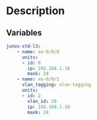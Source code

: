 

# Description



## Variables

```yaml
junos-std-l3:
    - name: xe-0/0/0
      units:
      - id: 0
        ip: 192.168.1.10
        mask: 24
    - name: xe-0/0/1
      vlan_tagging: vlan-tagging
      units:
      - id: 2
        vlan_id: 20
        ip: 192.168.1.10
        mask: 24
```
